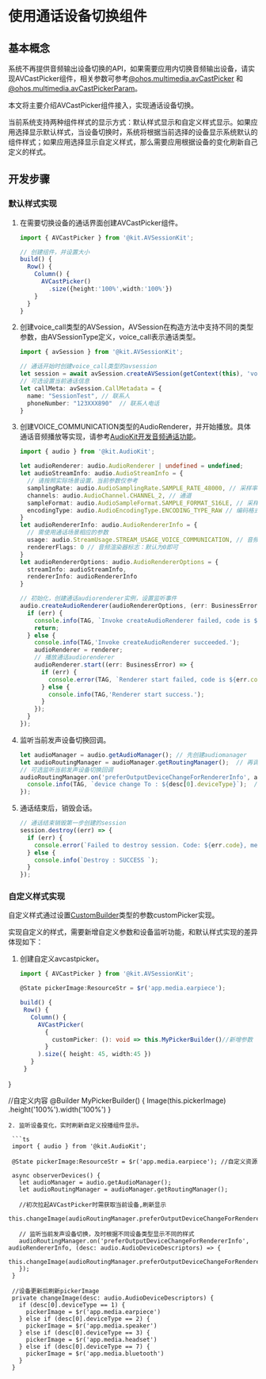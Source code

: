 # 使用通话设备切换组件

## 基本概念

系统不再提供音频输出设备切换的API，如果需要应用内切换音频输出设备，请实现AVCastPicker组件，相关参数可参考[@ohos.multimedia.avCastPicker](../../reference/apis-avsession-kit/ohos-multimedia-avcastpicker.md) 和 [@ohos.multimedia.avCastPickerParam](../../reference/apis-avsession-kit/js-apis-avCastPickerParam.md)。

本文将主要介绍AVCastPicker组件接入，实现通话设备切换。

当前系统支持两种组件样式的显示方式：默认样式显示和自定义样式显示。如果应用选择显示默认样式，当设备切换时，系统将根据当前选择的设备显示系统默认的组件样式；如果应用选择显示自定义样式，那么需要应用根据设备的变化刷新自己定义的样式。

## 开发步骤

### 默认样式实现

1. 在需要切换设备的通话界面创建AVCastPicker组件。

   ```ts
   import { AVCastPicker } from '@kit.AVSessionKit';

   // 创建组件，并设置大小
   build() {
     Row() {
       Column() {
         AVCastPicker()
           .size({height:'100%',width:'100%'})
       }
     }
   }
   ```

2. 创建voice_call类型的AVSession，AVSession在构造方法中支持不同的类型参数，由AVSessionType定义，voice_call表示通话类型。

   ```ts
   import { avSession } from '@kit.AVSessionKit';

   // 通话开始时创建voice_call类型的avsession
   let session = await avSession.createAVSession(getContext(this), 'voiptest', 'voice_call');
   // 可选设置当前通话信息
   let callMeta: avSession.CallMetadata = {
     name: "SessionTest", // 联系人
     phoneNumber: "123XXX890"  // 联系人电话
   }
   ```

3. 创建VOICE_COMMUNICATION类型的AudioRenderer，并开始播放。具体通话音频播放等实现，请参考[AudioKit开发音频通话功能](../audio/audio-call-development.md)。

   ```ts
   import { audio } from '@kit.AudioKit';

   let audioRenderer: audio.AudioRenderer | undefined = undefined;
   let audioStreamInfo: audio.AudioStreamInfo = {
     // 请按照实际场景设置，当前参数仅参考
     samplingRate: audio.AudioSamplingRate.SAMPLE_RATE_48000, // 采样率
     channels: audio.AudioChannel.CHANNEL_2, // 通道
     sampleFormat: audio.AudioSampleFormat.SAMPLE_FORMAT_S16LE, // 采样格式
     encodingType: audio.AudioEncodingType.ENCODING_TYPE_RAW // 编码格式
   }
   let audioRendererInfo: audio.AudioRendererInfo = {
     // 需使用通话场景相应的参数
     usage: audio.StreamUsage.STREAM_USAGE_VOICE_COMMUNICATION, // 音频流使用类型：VOIP通话
     rendererFlags: 0 // 音频渲染器标志：默认为0即可
   }
   let audioRendererOptions: audio.AudioRendererOptions = {
     streamInfo: audioStreamInfo,
     rendererInfo: audioRendererInfo
   }

   // 初始化，创建通话audiorenderer实例，设置监听事件
   audio.createAudioRenderer(audioRendererOptions, (err: BusinessError, renderer: audio.AudioRenderer) => { // 创建AudioRenderer实例
     if (err) {
       console.info(TAG, `Invoke createAudioRenderer failed, code is ${err.code}, message is ${err.message}`);
       return;
     } else {
       console.info(TAG,'Invoke createAudioRenderer succeeded.');
       audioRenderer = renderer;
       // 播放通话audiorenderer
       audioRenderer.start((err: BusinessError) => {
         if (err) {
           console.error(TAG, `Renderer start failed, code is ${err.code}, message is ${err.message}`);
         } else {
           console.info(TAG,'Renderer start success.');
         }
       });
     }
   });
   ```

4. 监听当前发声设备切换回调。

   ```ts
   let audioManager = audio.getAudioManager(); // 先创建audiomanager
   let audioRoutingManager = audioManager.getRoutingManager();  // 再调用AudioManager的方法创建AudioRoutingManager实例
   // 可选监听当前发声设备切换回调
   audioRoutingManager.on('preferOutputDeviceChangeForRendererInfo', audioRendererInfo, (desc: audio.AudioDeviceDescriptors) => {
     console.info(TAG, `device change To : ${desc[0].deviceType}`);  // 设备类型
   });
   ```

5. 通话结束后，销毁会话。

   ```ts
   // 通话结束销毁第一步创建的session
   session.destroy((err) => {
     if (err) {
       console.error(`Failed to destroy session. Code: ${err.code}, message: ${err.message}`);
     } else {
       console.info(`Destroy : SUCCESS `);
     }
   });
   ```
### 自定义样式实现

自定义样式通过设置[CustomBuilder](../../reference/apis-avsession-kit/ohos-multimedia-avcastpicker.md)类型的参数customPicker实现。

实现自定义的样式，需要新增自定义参数和设备监听功能，和默认样式实现的差异体现如下：

1. 创建自定义avcastpicker。

   ```ts
   import { AVCastPicker } from '@kit.AVSessionKit';

   @State pickerImage:ResourceStr = $r('app.media.earpiece');

   build() {
    Row() {
      Column() {
        AVCastPicker(
          {
            customPicker: (): void => this.MyPickerBuilder()//新增参数
          }
        ).size({ height: 45, width:45 })
      }
    }
  }

  //自定义内容
  @Builder
  MyPickerBuilder() {
    Image(this.pickerImage)
      .height('100%').width('100%')
  }
  ```
2. 监听设备变化，实时刷新自定义投播组件显示。

   ```ts
   import { audio } from '@kit.AudioKit';

   @State pickerImage:ResourceStr = $r('app.media.earpiece'); //自定义资源

   async observerDevices() {
     let audioManager = audio.getAudioManager();
     let audioRoutingManager = audioManager.getRoutingManager();

     //初次拉起AVCastPicker时需获取当前设备,刷新显示
     this.changeImage(audioRoutingManager.preferOutputDeviceChangeForRendererInfo(audioRenderInfo));

     // 监听当前发声设备切换，及时根据不同设备类型显示不同的样式
     audioRoutingManager.on('preferOutputDeviceChangeForRendererInfo', audioRendererInfo, (desc: audio.AudioDeviceDescriptors) => {
       this.changeImage(audioRoutingManager.preferOutputDeviceChangeForRendererInfo(audioRenderInfo));
     });
   }

   //设备更新后刷新pickerImage
   private changeImage(desc: audio.AudioDeviceDescriptors) {
     if (desc[0].deviceType == 1) {
       pickerImage = $r('app.media.earpiece')
     } else if (desc[0].deviceType == 2) {
       pickerImage = $r('app.media.speaker')
     } else if (desc[0].deviceType == 3) {
       pickerImage = $r('app.media.headset')
     } else if (desc[0].deviceType == 7) {
       pickerImage = $r('app.media.bluetooth')
     }
   }
  ```